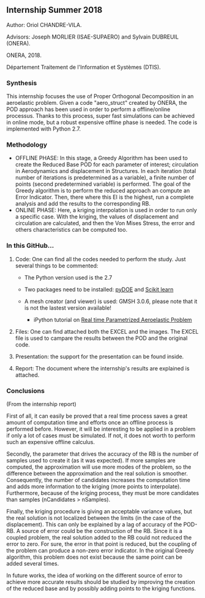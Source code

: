 ## Internship Summer 2018

Author: Oriol CHANDRE-VILA.

Advisors: Joseph MORLIER (ISAE-SUPAERO) and Sylvain DUBREUIL (ONERA). 

ONERA, 2018. 

Département Traitement de l'Information et Systèmes (DTIS).

### Synthesis

This internship focuses the use of Proper Orthogonal Decomposition in an aeroelastic problem. Given a code "aero_struct" created by ONERA, the POD approach has been used in order to perform a offline/online processus.
Thanks to this process, super fast simulations can be achieved in online mode, but a robust expensive offline phase is needed.
The code is implemented with Python 2.7.

### Methodology

- OFFLINE PHASE: In this stage, a Greedy Algorithm has been used to create the Reduced Base POD for each parameter of interest; circulation in Aerodynamics and displacement in Structures. In each iteration (total number of iterations is predetermined as a variable), a finite number of points (second predetermined variable) is performed. The goal of the Greedy algorithm is to perform the reduced approach an compute an Error Indicator. Then, there where this EI is the highest, run a complete analysis and add the results to the corresponding RB.
- ONLINE PHASE: Here, a kriging interpolation is used in order to run only a specific case. With the kriging, the values of displacement and circulation are calculated, and then the Von Mises Stress, the error and others characteristics can be computed too.


### In this GitHub...

1. Code: One can find all the codes needed to perform the study. Just several things to be commented:

    - The Python version used is the 2.7
    
    - Two packages need to be installed: [pyDOE](https://anaconda.org/conda-forge/pydoe) and [Scikit learn](https://anaconda.org/anaconda/scikit-learn)

    - A mesh creator (and viewer) is used: GMSH 3.0.6, please note that it is not the lastest version available!
    
        - iPython tutorial on [Real time Parametrized Aeroelastic Problem](https://github.com/mid2SUPAERO/Stage_CHANDRE_POD/blob/master/Code/Tutorials/RealTime_aerostruct.ipynb)

2. Files: One can find attached both the EXCEL and the images. The EXCEL file is used to campare the results between the POD and the original code.

3. Presentation: the support for the presentation can be found inside.

4. Report: The document where the internship's results are explained is attached.

### Conclusions

(From the internship report)

First of all, it can easily be proved that a real time process saves a great amount of computation time and efforts once an offline process is performed before. However, it will be interesting to be applied in a problem if only a lot of cases must be simulated. If not, it does not worth to perform such an expensive offline calculus.

Secondly, the parameter that drives the accuracy of the RB is the number of samples used to create it (as it was expected). If more samples are computed, the approximation will use more modes of the problem, so the difference between the approximation and the real solution is smoother. Consequently, the number of candidates increases the computation time and adds more information to the kriging (more points to interpolate). Furthermore, because of the kriging process, they must be more candidates than samples (nCandidates > nSamples).

Finally, the kriging procedure is giving an acceptable variance values, but the real solution is not localized between the limits (in the case of the displacement). This can only be explained by a lag of accuracy of the POD-RB. A source of error could be the construction of the RB. Since it is a coupled problem, the real solution added to the RB could not reduced the error to zero. For sure, the error in that point is reduced, but the coupling of the problem can produce a non-zero error indicator. In the original Greedy algorithm, this problem does not exist because the same point can be added several times.

In future works, the idea of working on the different source of error to achieve more accurate results should be studied by improving the creation of the reduced base and by possibly adding points to the kriging functions.
